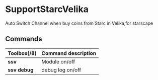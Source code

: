 # SupportStarcVelika
Auto Switch Channel when buy coins from Starc in Velika,for starscape

## Commands
Toolbox(/8) | Command description
--- | ---
**ssv** | Module on/off
**ssv debug** | debug log on/off
